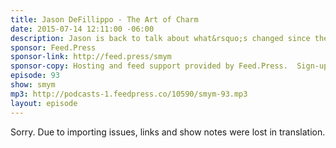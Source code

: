 ```yaml
---
title: Jason DeFillippo - The Art of Charm
date: 2015-07-14 12:11:00 -06:00
description: Jason is back to talk about what&rsquo;s changed since the last time he was on - location, job and most importantly to this show - gear! New gear is always fun to talk about.
sponsor: Feed.Press
sponsor-link: http://feed.press/smym
sponsor-copy: Hosting and feed support provided by Feed.Press.  Sign-up today and try FeedPress on a 14 day trial (no contracts or commitments). Use promo code "smym" during checkout to get 10% off your first year.
episode: 93
show: smym
mp3: http://podcasts-1.feedpress.co/10590/smym-93.mp3
layout: episode
---
```


Sorry. Due to importing issues, links and show notes were lost in translation.
